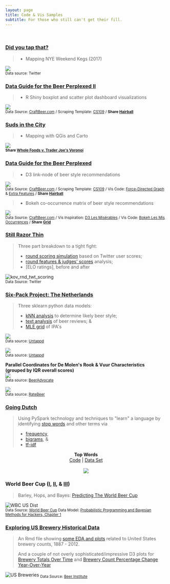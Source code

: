```yaml
---
layout: page
title: Code & Vis Samples
subtitle: For those who still can't get their fill.
---
```


<br>

### [Did you tap that?](/2017-01-12-kicked-kegs-nye-2017)
> 
> * Mapping NYE Weekend Kegs (2017) <br>

<img src="/gallery/2017/digitalpour-nye/nye_popping.gif" align="middle"> <br>
<sub>Data source: Twitter </sub>

### [Data Guide for the Beer Perplexed II](/2016-11-18-beer-introductions-2)
> 
> * R Shiny boxplot and scatter plot dashboard visualizations<br>

<img src="/gallery/2016/beer-prplxd/beer_prplxd2.gif"> <br>
<sub>Data Source: <a href="http://www.craftbeer.com/beer-styles" target="_blank">CraftBeer.com</a> / 
Scraping Template: <a href="https://github.com/cs109/content/blob/master/labs/lab2/Lab_2_A_Live.ipynb" target="_blank">CS109</a> / <b>Share <a href="https://twitter.com/intent/tweet?text=pic.twitter.com/mT5QiQ9Ncz Data Guide for the Beer Perplexed, Part 1&url=http://bit.ly/prplxd1&via=endlesspint8&hashtags=D3,beer,dataviz" target="_blank" title="Share on Twitter">Hairball</a></b></sub>

### [Suds in the City](/2016-11-04-whole-foods-trader-joes-beer)
>
> * Mapping with QGis and Carto

<img src="/gallery/2016/suds-city/WHvTJvor.gif" align="middle"> <br>
<sub><b>Share <a href="https://twitter.com/intent/tweet?text=pic.twitter.com/Kmm6NGhFeB Closest Big Box Yuppie Stores in Manhattan&url=http://bit.ly/2eH2bVr&via=endlesspint8&hashtags=beer,dataviz" target="_blank" title="Share on Twitter">Whole Foods v. Trader Joe's Voronoi</a></b></sub>

### [Data Guide for the Beer Perplexed](/2016-10-10-beer-introductions-1)
> 
> * D3 link-node of beer style recommendations <br>

<img src="/gallery/2016/beer-prplxd/link_node.gif"> <br>
<sub>Data Source: <a href="http://www.craftbeer.com/beer-styles" target="_blank">CraftBeer.com</a> / 
Scraping Template: <a href="https://github.com/cs109/content/blob/master/labs/lab2/Lab_2_A_Live.ipynb" target="_blank">CS109</a> / 
Vis Code: <a href="http://bl.ocks.org/mbostock/4062045" target="_blank">Force-Directed Graph</a> & <a href="http://www.coppelia.io/2014/07/an-a-to-z-of-extra-features-for-the-d3-force-layout/" target="_blank">Extra Features</a> / <b>Share <a href="https://twitter.com/intent/tweet?text=pic.twitter.com/mT5QiQ9Ncz Data Guide for the Beer Perplexed, Part 1&url=http://bit.ly/prplxd1&via=endlesspint8&hashtags=D3,beer,dataviz" target="_blank" title="Share on Twitter">Hairball</a></b></sub>

> * Bokeh co-occurrence matrix of beer style recommendations <br>

<img src="/gallery/2016/beer-prplxd/co_occurrence.gif"> <br>
<sub>Data Source: <a href="http://www.craftbeer.com/beer-styles" target="_blank">CraftBeer.com</a> / 
Vis Inspiration: <a href="https://bost.ocks.org/mike/miserables/" target="_blank">D3 Les Misérables</a> / 
Vis Code: <a href="http://bokeh.pydata.org/en/latest/docs/gallery/les_mis.html" target="_blank">Bokeh Les Mis Occurrences</a> / <b>Share <a href="https://twitter.com/intent/tweet?text=pic.twitter.com/2bXhMn2QHD Data Guide for the Beer Perplexed, Part 1&url=http://bit.ly/prplxd1&via=endlesspint8&hashtags=Bokeh,beer,dataviz" target="_blank" title="Share on Twitter">Grid</a></b></sub>

### [Still Razor Thin](/2016-11-25-kovalev-ward-post-fight-data-analysis)
> Three part breakdown to a tight fight: <br>
>
> * [round scoring simulation](kov_ward_sim_bouts) based on Twitter user scores; <br>
> * [round features & judges' scores](kov_ward_rd_feat) analysis; <br>
> * [ELO ratings], before and after <br>

<img src="/gallery/2016/boxing/kov-ward/kov_rnd_twt_scoring.PNG" alt="kov_rnd_twt_scoring" align="middle" /><br>
<sub>Data Source: Twitter</sub>

### [Six-Pack Project: The Netherlands](/2016-08-01-six-pack-project-netherlands)
> Three sklearn python data models: <br>
>
> * [kNN analysis](six_pack_LOC_nb) to determine likely beer style; <br>
> * [text analysis](six_pack_deMolen) of beer reviews; & <br>
> * [MLE grid](six_pack_tIJ) of IPA's <br>

<img src="/gallery/2016/sixpack/loc_knn3.png"> <br>
<sub>Data source: <a href="https://untappd.com/" target="_blank">Untappd</a> </sub>

<img src="/gallery/2016/sixpack/loc_knn2.png"> <br>
<sub>Data source: <a href="https://untappd.com/" target="_blank">Untappd</a> </sub>

**Parallel Coordinates for De Molen's Rook & Vuur Characteristics** <br>
**(grouped by IQR overall scores)** <br>
<img src="/gallery/2016/sixpack/demolen_pllcoord.png"> <br>
<sub>Data source: <a href="https://www.beeradvocate.com/beer/profile/11031/57357/" target="_blank">BeerAdvocate</a> </sub>

<img src="/gallery/2016/sixpack/tij_matrix.gif"> <br>
<sub>Data source: <a href="http://www.ratebeer.com/" target="_blank">RateBeer</a></sub>

### [Going Dutch](/2016-06-30-going_dutch)
> Using PySpark technology and techniques to "learn" a language by identifying [stop words](dutch_stop_words) and other terms via <br>
>
> * <a href="/code/dutch_words/#all-without-stop-words">frequency</a>, <br>
> * <a href="/code/dutch_words/#bigrams-baby">bigrams</a>, & <br>
> * <a href="/code/dutch_words/#top-wordarticle-by-tf-idf-subset">tf-idf</a> <br>

<p align="center">
  <b>Top Words</b><br>
  <a href="/code/dutch_words/#all-without-stop-words" target="_blank">Code</a> |
  <a href="/datasets/dutch/top100_nonStopWords.csv" target="_blank">Data Set</a>
  <br><br>
  <img src="/gallery/2016/dutch/output_2top.gif">
</p>

### World Beer Cup ([I](/2016-05-01-wbc-omg), [II](/2016-05-06-wbc-cat-entries), & [III](/2016-05-16-wbc-us-sweeps))
> Barley, Hops, and Bayes: [Predicting The World Beer Cup](wbc_article_support.html) <br>

<img src="/gallery/2016/wbc_us_distrib.png" alt="WBC US Dist" /><br>
<sub>Data Source: <a href="http://www.worldbeercup.org/" target="_blank">World Beer Cup</a> Data Model: <a href="http://nbviewer.jupyter.org/github/CamDavidsonPilon/Probabilistic-Programming-and-Bayesian-Methods-for-Hackers/blob/6f3a973657b0d3f92bea63b154eadd1590b98e1e/Chapter1_Introduction/Chapter1.ipynb" target="_blank">Probabilistic Programming and Bayesian Methods for Hackers, Chapter 1</a></sub><br>


### [Exploring US Brewery Historical Data](/2016-04-01-continue)
> An Rmd file showing [some EDA and plots](us_breweries_bj) related to United States brewery counts, 1887 - 2012.
>
> And a couple of not overly sophisticated/impressive D3 plots for [Brewery Totals Over Time](/gallery/usb_d3_barchart1) and [Brewery Count Percentage Change Year-Over-Year](/gallery/usb_d3_posneg)
>

<img src="/gallery/2016/us_breweries_historic.png" alt="US Breweries" />
<sub>Data Source: <a href="http://www.beerinstitute.org/" target="_blank">Beer Institute</a></sub>
